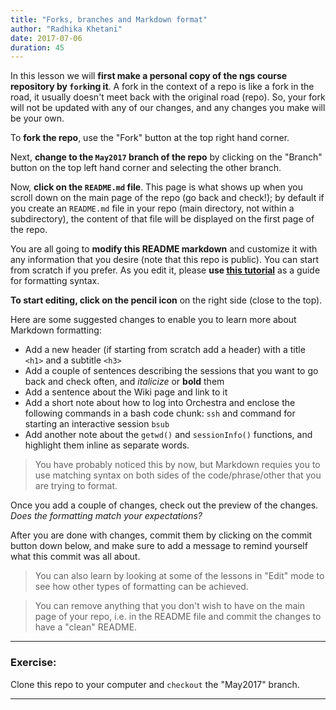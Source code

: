 ```yaml
---
title: "Forks, branches and Markdown format"
author: "Radhika Khetani"
date: 2017-07-06
duration: 45
---
```


In this lesson we will **first make a personal copy of the ngs course repository by `fork`ing it**. A fork in the context of a repo is like a fork in the road, it usually doesn't meet back with the original road (repo). So, your fork will not be updated with any of our changes, and any changes you make will be your own.

To **fork the repo**, use the "Fork" button at the top right hand corner.

Next, **change to the `May2017` branch of the repo** by clicking on the "Branch" button on the top left hand corner and selecting the other branch. 

Now, **click on the `README.md` file**. This page is what shows up when you scroll down on the main page of the repo (go back and check!); by default if you create an `README.md` file in your repo (main directory, not within a subdirectory), the content of that file will be displayed on the first page of the repo.

You are all going to **modify this README markdown** and customize it with any information that you desire (note that this repo is public). You can start from scratch if you prefer. As you edit it, please **use [this tutorial](https://guides.github.com/features/mastering-markdown/#examples)** as a guide for formatting syntax. 

**To start editing, click on the pencil icon** on the right side (close to the top). 

Here are some suggested changes to enable you to learn more about Markdown formatting:

* Add a new header (if starting from scratch add a header) with a title `<h1>` and a subtitle `<h3>`
* Add a couple of sentences describing the sessions that you want to go back and check often, and *italicize* or **bold** them
* Add a sentence about the Wiki page and link to it
* Add a short note about how to log into Orchestra and enclose the following commands in a bash code chunk: `ssh` and command for starting an interactive session `bsub`
* Add another note about the `getwd()` and `sessionInfo()` functions, and highlight them inline as separate words.

> You have probably noticed this by now, but Markdown requies you to use matching syntax on both sides of the code/phrase/other that you are trying to format.

Once you add a couple of changes, check out the preview of the changes. *Does the formatting match your expectations?*

After you are done with changes, commit them by clicking on the commit button down below, and make sure to add a message to remind yourself what this commit was all about.

> You can also learn by looking at some of the lessons in "Edit" mode to see how other types of formatting can be achieved.

> You can remove anything that you don't wish to have on the main page of your repo, i.e. in the README file and commit the changes to have a "clean" README.

***
### Exercise:

Clone this repo to your computer and `checkout` the "May2017" branch.

***
